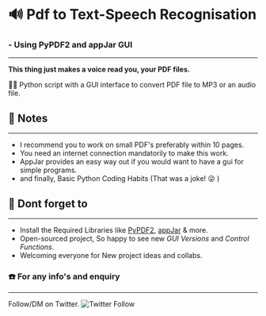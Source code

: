 # 🔊 Pdf to Text-Speech Recognisation 
### - Using PyPDF2 and appJar GUI
---

**This thing just makes a voice read you, your PDF files.**

👨‍💻 Python script with a GUI interface to convert PDF file to MP3 or an audio file. 

## 📝 Notes
---
- I recommend you to work on small PDF's preferably within 10 pages. 
- You need an internet connection mandatorily to make this work.
- AppJar provides an easy way out if you would want to have a gui for simple programs. 
- and finally, Basic Python Coding Habits (That was a joke! 😜 )

## 🤩 Dont forget to
---
- Install the Required Libraries like [PyPDF2](https://pypi.org/project/PyPDF2/), [appJar](http://appjar.info/) & more.
- Open-sourced project, So happy to see new *GUI Versions* and *Control Functions*.
- Welcoming everyone for New project ideas and collabs.

### ☎️ For any info's and enquiry
---
Follow/DM on Twitter.
<img alt="Twitter Follow" src="https://img.shields.io/twitter/follow/sinanthahir?label=Follow&style=social">
